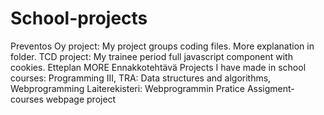 # School-projects
Preventos Oy project: My project groups coding files. More explanation in folder.
TCD project: My trainee period full javascript component with cookies.
Etteplan MORE Ennakkotehtävä
Projects I have made in school courses:
Programming III, TRA: Data structures and algorithms, Webprogramming 
Laiterekisteri: Webprogrammin Pratice Assigment- courses webpage project

